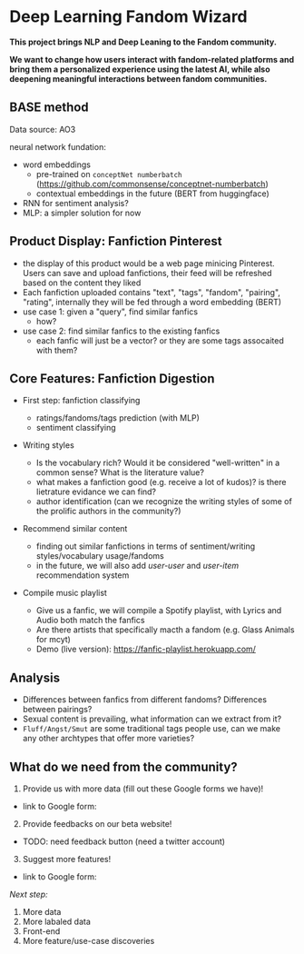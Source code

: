 # Deep Learning Fandom Wizard

**This project brings NLP and Deep Leaning to the Fandom community.**

**We want to change how users interact with fandom-related platforms and bring them a personalized experience using the latest AI, while also deepening meaningful interactions between fandom communities.**

## BASE method

Data source: AO3

neural network fundation: 
- word embeddings
  - pre-trained on `conceptNet numberbatch` (https://github.com/commonsense/conceptnet-numberbatch)
  - contextual embeddings in the future (BERT from huggingface)
- RNN for sentiment analysis?
- MLP: a simpler solution for now

## Product Display: Fanfiction Pinterest

- the display of this product would be a web page minicing Pinterest. Users can save and upload fanfictions, their feed will be refreshed based on the content they liked
- Each fanfiction uploaded contains "text", "tags", "fandom", "pairing", "rating", internally they will be fed through a word embedding (BERT)
- use case 1: given a "query", find similar fanfics
  - how?
- use case 2: find similar fanfics to the existing fanfics
  - each fanfic will just be a vector? or they are some tags assocaited with them?

## Core Features: Fanfiction Digestion

- First step: fanfiction classifying
  - ratings/fandoms/tags prediction (with MLP)
  - sentiment classifying

- Writing styles
  - Is the vocabulary rich? Would it be considered "well-written" in a common sense? What is the literature value?
  - what makes a fanfiction good (e.g. receive a lot of kudos)? is there lietrature evidance we can find?
  - author identification (can we recognize the writing styles of some of the prolific authors in the community?)
 
- Recommend similar content
  - finding out similar fanfictions in terms of sentiment/writing styles/vocabulary usage/fandoms
  - in the future, we will also add *user-user* and *user-item* recommendation system

- Compile music playlist
  - Give us a fanfic, we will compile a Spotify playlist, with Lyrics and Audio both match the fanfics
  - Are there artists that specifically macth a fandom (e.g. Glass Animals for mcyt)
  - Demo (live version): https://fanfic-playlist.herokuapp.com/

## Analysis

- Differences between fanfics from different fandoms? Differences between pairings?
- Sexual content is prevailing, what information can we extract from it?
- `Fluff/Angst/Smut` are some traditional tags people use, can we make any other archtypes that offer more varieties? 

## What do we need from the community?

1. Provide us with more data (fill out these Google forms we have)!
 - link to Google form:
2. Provide feedbacks on our beta website!
 - TODO: need feedback button (need a twitter account)
3. Suggest more features!
 - link to Google form:

*Next step:*

1. More data
2. More labaled data
3. Front-end
4. More feature/use-case discoveries
